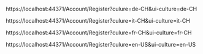 https://localhost:44371/Account/Register?culure=de-CH&ui-culture=de-CH

https://localhost:44371/Account/Register?culure=it-CH&ui-culture=it-CH

https://localhost:44371/Account/Register?culure=fr-CH&ui-culture=fr-CH

https://localhost:44371/Account/Register?culure=en-US&ui-culture=en-US